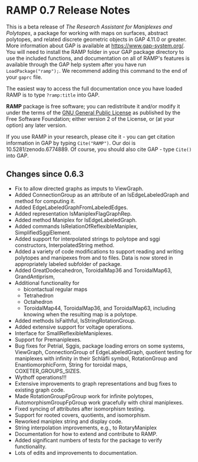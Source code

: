 # RAMP 0.7 Release Notes

This is a beta release of *The Research Assistant for Maniplexes and Polytopes*, a package for working with maps on surfaces, abstract polytopes, and related discrete geometric objects in GAP 4.11.0 or greater. More information about GAP is available at https://www.gap-system.org/. You will need to install the RAMP folder in your GAP package directory to use the included functions, and documentation on all of RAMP's features is available through the GAP help system after you have run `LoadPackage("ramp");`. We recommend adding this command to the end of your `gaprc` file.

The easiest way to access the full documentation once you have loaded RAMP is to type `?ramp:title` into GAP.

**RAMP** package is free software; you can redistribute it and/or modify it under the terms of the [GNU General Public License](http://www.fsf.org/licenses/gpl.html) as published by the Free Software Foundation; either version 2 of the License, or (at your option) any later version.

If you use RAMP in your research, please cite it - you can get citation information in GAP by typing `Cite("RAMP")`. Our doi is 10.5281/zenodo.6774889. Of course, you should also cite GAP - type `Cite()` into GAP.

## Changes since 0.6.3

- Fix to allow directed graphs as imputs to ViewGraph.
- Added ConnectionGroup as an attribute of an IsEdgeLabeledGraph and method for computing it.
- Added EdgeLabeledGraphFromLabeledEdges.
- Added representation IsManiplexFlagGraphRep.
- Added method Maniplex for IsEdgeLabeledGraph.
- Added commands IsRelationOfReflexibleManiplex, SimplifiedSggiElement.
- Added support for interpolated strings to polytope and sggi constructors, InterpolatedString method.
- Added a variety of code modifications to support reading and writing polytopes and manipexes from and to files. Data is now stored in appropriately labeled subfolder of package.
- Added GreatDodecahedron, ToroidalMap36 and ToroidalMap63, GrandAntiprism,
- Additional functionality for 
  - bicontactual regular maps
  - Tetrahedron
  - Octahedron
  - ToroidalMap44, ToroidalMap36, and ToroidalMap63, including knowing when the resulting map is a polytope.
- Added methods IsFaithful, IsStringRotationGroup.
- Added extensive support for voltage operations.
- Interface for SmallReflexibleManiplexes.
- Support for Premaniplexes.
- Bug fixes for Petrial, Sggis, package loading errors on some systems, ViewGraph, ConnectionGroup of EdgeLabeledGraph, quotient testing for maniplexes with infinity in their Schläfli symbol, RotationGroup and EnantiomorphicForm, String for toroidal maps, COXETER_GROUPS_SIZES.
- Wythoff operations!!!
- Extensive improvements to graph representations and bug fixes to existing graph code.
- Made RotationGroupFpGroup work for infinite polytopes, AutomorphismGroupFpGroup work gracefully with chiral maniplexes.
- Fixed syncing of attributes after isomorphism testing.
- Support for rooted covers, quotients, and isomorphism.
- Reworked maniplex string and display code.
- String interpolation improvements, e.g., to RotaryManiplex
- Documentation for how to extend and contribute to RAMP.
- Added significant numbers of tests for the package to verify functionality.
- Lots of edits and improvements to documentation.
